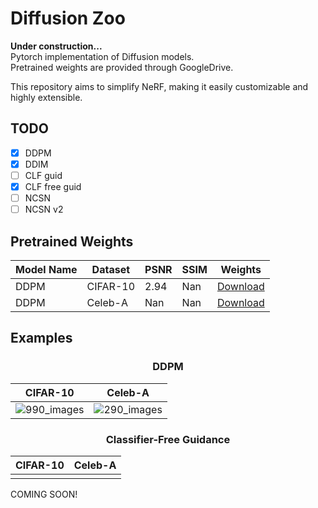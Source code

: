 # Diffusion Zoo

<strong> Under construction... </strong> <br>
Pytorch implementation of Diffusion models.<br>
Pretrained weights are provided through GoogleDrive.

This repository aims to simplify NeRF, making it easily customizable and highly extensible.<br>

## TODO
- [x] DDPM <br>
- [x] DDIM <br>
- [ ] CLF guid <br>
- [x] CLF free guid <br>
- [ ] NCSN <br>
- [ ] NCSN v2 <br>

## Pretrained Weights
| Model Name | Dataset | PSNR | SSIM | Weights |
|-|-|-|-|-|
| DDPM | CIFAR-10 | 2.94 | Nan | [Download](https://drive.google.com/file/d/1pVVhg2GQzUz1KWHuv1VczGD6gA9zQuI_/view?usp=drive_link) |
| DDPM | Celeb-A | Nan | Nan | [Download](https://drive.google.com/file/d/1wOw1jAY1qMEiUVBbjOcBQgm_RNJ61Rp6/view?usp=drive_link) |

## Examples
### <center> DDPM </center>
| CIFAR-10 | Celeb-A |
|-|-|
| ![990_images](https://github.com/user-attachments/assets/bc3e0e55-d259-4b0e-ad28-ae5716e1b70c) | ![290_images](https://github.com/user-attachments/assets/891207b8-7b1b-449e-9bad-37278a9bc895) |

### <center> Classifier-Free Guidance </center>
| CIFAR-10 | Celeb-A |
|-|-|
|   |   |
COMING SOON!

